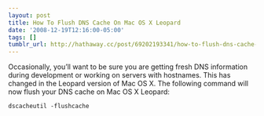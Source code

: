 ```yaml
---
layout: post
title: How To Flush DNS Cache On Mac OS X Leopard
date: '2008-12-19T12:16:00-05:00'
tags: []
tumblr_url: http://hathaway.cc/post/69202193341/how-to-flush-dns-cache-on-mac-os-x-leopard
---
```

Occasionally, you’ll want to be sure you are getting fresh DNS information during development or working on servers with hostnames. This has changed in the Leopard version of Mac OS X. The following command will now flush your DNS cache on Mac OS X Leopard:

`dscacheutil -flushcache`
